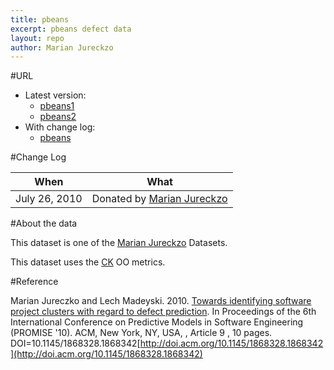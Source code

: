 ```yaml
---
title: pbeans
excerpt: pbeans defect data
layout: repo
author: Marian Jureckzo
---
```



#URL

  * Latest version: 
    * [pbeans1](https://terapromise.csc.ncsu.edu:8443/svn/repo/defect/ck/pbeans/pbeans1.csv)
    * [pbeans2](https://terapromise.csc.ncsu.edu:8443/svn/repo/defect/ck/pbeans/pbeans2.csv)
  * With change log: 
    * [pbeans](https://terapromise.csc.ncsu.edu:8443/svn/repo/defect/ck/pbeans/)

#Change Log

When | What
---- | ----
July 26, 2010 | Donated by [Marian Jureckzo](/repo/people/data-donors/promise3.html)

#About the data

This dataset is one of the [Marian Jureckzo](/repo/people/data-donors/promise3.html) Datasets.

This dataset uses the [CK](/repo/defect/ck) OO metrics.

#Reference

Marian Jureczko and Lech Madeyski. 2010. [Towards identifying software project clusters with regard to defect prediction](http://dl.acm.org/citation.cfm?id=1868328.1868342&coll=DL&dl=GUIDE&CFID=96280125&CFTOKEN=47274353). In
Proceedings of the 6th International Conference on Predictive
Models in Software Engineering (PROMISE '10). ACM, New York,
NY, USA, , Article 9 , 10 pages. DOI=10.1145/1868328.1868342[http://doi.acm.org/10.1145/1868328.1868342](http://doi.acm.org/10.1145/1868328.1868342)
